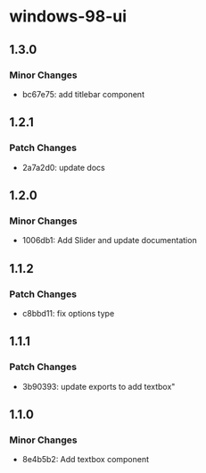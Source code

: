 # windows-98-ui

## 1.3.0

### Minor Changes

- bc67e75: add titlebar component

## 1.2.1

### Patch Changes

- 2a7a2d0: update docs

## 1.2.0

### Minor Changes

- 1006db1: Add Slider and update documentation

## 1.1.2

### Patch Changes

- c8bbd11: fix options type

## 1.1.1

### Patch Changes

- 3b90393: update exports to add textbox"

## 1.1.0

### Minor Changes

- 8e4b5b2: Add textbox component
